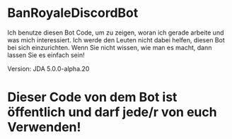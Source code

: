 # BanRoyaleDiscordBot

Ich benutze diesen Bot Code, um zu zeigen, woran ich gerade arbeite und was mich interessiert.
Ich werde den Leuten nicht dabei helfen, diesen Bot bei sich einzurichten. Wenn Sie nicht wissen, wie man es macht, dann lassen Sie es einfach sein!

Version:
JDA 5.0.0-alpha.20


# Dieser Code von dem Bot ist öffentlich und darf jede/r von euch Verwenden!
